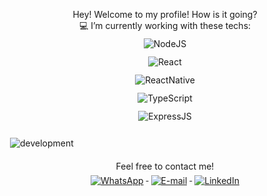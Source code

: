 
<p align="center">
Hey! Welcome to my profile! How is it going? <br>
💻  I’m currently working with these techs:  <br>
<img src="https://img.shields.io/badge/Node.js-43853D?style=for-the-badge&logo=node.js&logoColor=white" alt="NodeJS" style="vertical-align:top; margin:6px 4px; size:14px"> <br>
<img src="https://img.shields.io/badge/React-20232A?style=for-the-badge&logo=react&logoColor=61DAFB" alt="React" style="vertical-align:top; margin:6px 4px; size:14px"> <br>
<img src="https://img.shields.io/badge/React_Native-20232A?style=for-the-badge&logo=react&logoColor=61DAFB" alt="ReactNative" style="vertical-align:top; margin:6px 4px; size:14px">  <br>
<img src="https://img.shields.io/badge/TypeScript-007ACC?style=for-the-badge&logo=typescript&logoColor=white" alt="TypeScript" style="vertical-align:top; margin:6px 4px; size:14px">  <br>   
<img src="https://img.shields.io/badge/Express.js-404D59?style=for-the-badge" alt="ExpressJS" style="vertical-align:top; margin:6px 4px; size:14px"> <br>

</p>

<img src="https://appsmaventech.com/images/blog/The-Evolution-Of-Web-Development-Via-Machine-Learning.jpg" alt="development" style="vertical-align:top; margin:6px 4px; horizontal-align:right;">

<p size=24px align="center">
   Feel free to contact me! <br>
   
   
   
   <a href="http://api.whatsapp.com/send?1=pt_BR&phone=5512997578035">
   <img src="https://img.shields.io/badge/WhatsApp-25D366?style=for-the-badge&logo=whatsapp&logoColor=white" alt="WhatsApp" style="vertical-align:top; margin:6px 4px; size:14px">
   </a>
   
   <a href="mailto:brunno.cesar@live.com">
    <img src="https://img.shields.io/badge/Microsoft_Outlook-0078D4?style=for-the-badge&logo=microsoft-outlook&logoColor=white" alt="E-mail" style="vertical-align:top; margin:6px 4px">
    </a> 
    
   <a href="https://www.linkedin.com/in/bruno-alarc%C3%A3o-271253103/">
    <img src="https://img.shields.io/badge/LinkedIn-0077B5?style=for-the-badge&logo=linkedin&logoColor=white" alt="LinkedIn" style="vertical-align:top; margin:6px 4px; size:14px">
    </a>
   
</p>
